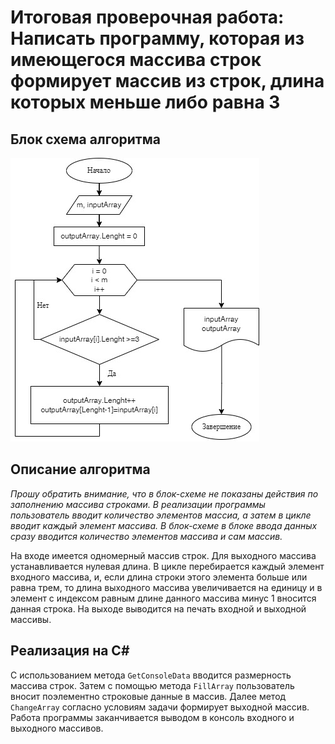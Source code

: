 # Итоговая проверочная работа: Написать программу, которая из имеющегося массива строк формирует массив из строк, длина которых меньше либо равна 3

## Блок схема алгоритма
![Блок схема алгоритма](gb_home_work.jpg)

## Описание алгоритма
*Прошу обратить внимание, что в блок-схеме не показаны действия по заполнению массива строками. В реализации программы пользователь вводит количество элементов массиа, а затем в цикле вводит каждый элемент массива. В блок-схеме в блоке ввода данных сразу вводится количество элементов массива и сам массив.*

На входе имеется одномерный массив строк. Для выходного массива устанавливается нулевая длина. В цикле перебирается каждый элемент входного массива, и, если длина строки этого элемента больше или равна трем, то длина выходного массива увеличивается на единицу и в элемент с индексом равным длине данного массива минус 1 вносится данная строка. На выходе выводится на печать входной и выходной массивы.

## Реализация на C#
С использованием метода `GetConsoleData` вводится размерность массива строк. Затем с помощью метода `FillArray` пользователь вносит поэлементно строковые данные в массив. Далее метод `ChangeArray` согласно условиям задачи формирует выходной массив. Работа программы заканчивается выводом в консоль входного и выходного массивов.
